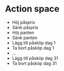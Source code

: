 # Action space
* Höj påspris
* Sänk påspris
* Höj panten
* Sänk panten
* Lägg till påsköp dag 1
* Ta bort påsköp dag 1
* ...
* Lägg till påsköp dag 31
* Ta bort påsköp dag 31